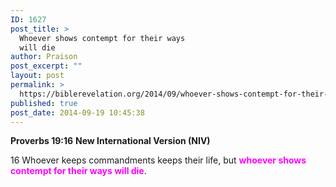 ```yaml
---
ID: 1627
post_title: >
  Whoever shows contempt for their ways
  will die
author: Praison
post_excerpt: ""
layout: post
permalink: >
  https://biblerevelation.org/2014/09/whoever-shows-contempt-for-their-ways-will-die/
published: true
post_date: 2014-09-19 10:45:38
---
```

<strong>Proverbs 19:16</strong>
<strong> New International Version (NIV)</strong>

16 Whoever keeps commandments keeps their life,
but <span style="color: #ff00ff;"><strong>whoever shows contempt for their ways will die</strong></span>.
